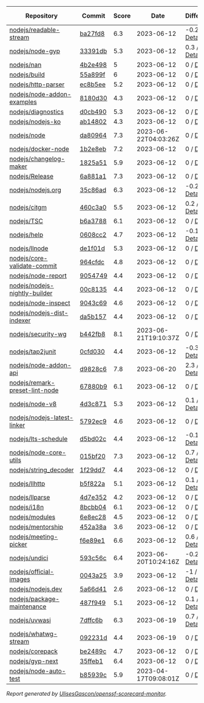 <!-- OPENSSF-SCORECARD-MONITOR:START -->

| Repository | Commit | Score | Date | Difference | Report Link | StepSecurity Link |
| -- | -- | -- | -- | -- | -- | -- |
| [nodejs/readable-stream](https://github.com/nodejs/readable-stream) | [ba27fd8](https://github.com/nodejs/readable-stream/commit/ba27fd82f56e0a97ef8ba343af34a5902e3f328b) | 6.3 | 2023-06-12 | -0.2 / [Details](https://kooltheba.github.io/openssf-scorecard-api-visualizer/#/projects/github.com/nodejs/readable-stream/compare/ba27fd82f56e0a97ef8ba343af34a5902e3f328b/ba27fd82f56e0a97ef8ba343af34a5902e3f328b) | [View](https://kooltheba.github.io/openssf-scorecard-api-visualizer/#/projects/github.com/nodejs/readable-stream/commit/ba27fd82f56e0a97ef8ba343af34a5902e3f328b) | [Fix it](https://app.stepsecurity.io/securerepo?repo=nodejs/readable-stream) |
| [nodejs/node-gyp](https://github.com/nodejs/node-gyp) | [33391db](https://github.com/nodejs/node-gyp/commit/33391db3a0008eff8408890da6ab232f2f90fcab) | 5.3 | 2023-06-12 | 0.3 / [Details](https://kooltheba.github.io/openssf-scorecard-api-visualizer/#/projects/github.com/nodejs/node-gyp/compare/6f3c2d3c6c0de0dbf8c7245f34c2e0b3eea53812/33391db3a0008eff8408890da6ab232f2f90fcab) | [View](https://kooltheba.github.io/openssf-scorecard-api-visualizer/#/projects/github.com/nodejs/node-gyp/commit/33391db3a0008eff8408890da6ab232f2f90fcab) | [Fix it](https://app.stepsecurity.io/securerepo?repo=nodejs/node-gyp) |
| [nodejs/nan](https://github.com/nodejs/nan) | [4b2e498](https://github.com/nodejs/nan/commit/4b2e498b011fdcec517827c1b1e697516007d72e) | 5 | 2023-06-12 | 0 / [Details](https://kooltheba.github.io/openssf-scorecard-api-visualizer/#/projects/github.com/nodejs/nan/compare/4b2e498b011fdcec517827c1b1e697516007d72e/4b2e498b011fdcec517827c1b1e697516007d72e) | [View](https://kooltheba.github.io/openssf-scorecard-api-visualizer/#/projects/github.com/nodejs/nan/commit/4b2e498b011fdcec517827c1b1e697516007d72e) | [Fix it](https://app.stepsecurity.io/securerepo?repo=nodejs/nan) |
| [nodejs/build](https://github.com/nodejs/build) | [55a899f](https://github.com/nodejs/build/commit/55a899fd420d5d8d2b551ed90aaa089c589b242f) | 6 | 2023-06-12 | 0 / [Details](https://kooltheba.github.io/openssf-scorecard-api-visualizer/#/projects/github.com/nodejs/build/compare/01d576e51d4e523d6b346cb96557b6ec96ea8cfc/55a899fd420d5d8d2b551ed90aaa089c589b242f) | [View](https://kooltheba.github.io/openssf-scorecard-api-visualizer/#/projects/github.com/nodejs/build/commit/55a899fd420d5d8d2b551ed90aaa089c589b242f) | [Fix it](https://app.stepsecurity.io/securerepo?repo=nodejs/build) |
| [nodejs/http-parser](https://github.com/nodejs/http-parser) | [ec8b5ee](https://github.com/nodejs/http-parser/commit/ec8b5ee63f0e51191ea43bb0c6eac7bfbff3141d) | 5.2 | 2023-06-12 | 0 / [Details](https://kooltheba.github.io/openssf-scorecard-api-visualizer/#/projects/github.com/nodejs/http-parser/compare/ec8b5ee63f0e51191ea43bb0c6eac7bfbff3141d/ec8b5ee63f0e51191ea43bb0c6eac7bfbff3141d) | [View](https://kooltheba.github.io/openssf-scorecard-api-visualizer/#/projects/github.com/nodejs/http-parser/commit/ec8b5ee63f0e51191ea43bb0c6eac7bfbff3141d) | [Fix it](https://app.stepsecurity.io/securerepo?repo=nodejs/http-parser) |
| [nodejs/node-addon-examples](https://github.com/nodejs/node-addon-examples) | [8180d30](https://github.com/nodejs/node-addon-examples/commit/8180d30f501107fb0517f13dd19a5514bee8e9be) | 4.3 | 2023-06-12 | 0 / [Details](https://kooltheba.github.io/openssf-scorecard-api-visualizer/#/projects/github.com/nodejs/node-addon-examples/compare/8180d30f501107fb0517f13dd19a5514bee8e9be/8180d30f501107fb0517f13dd19a5514bee8e9be) | [View](https://kooltheba.github.io/openssf-scorecard-api-visualizer/#/projects/github.com/nodejs/node-addon-examples/commit/8180d30f501107fb0517f13dd19a5514bee8e9be) | [Fix it](https://app.stepsecurity.io/securerepo?repo=nodejs/node-addon-examples) |
| [nodejs/diagnostics](https://github.com/nodejs/diagnostics) | [d0cb490](https://github.com/nodejs/diagnostics/commit/d0cb490121eb721337b3e01e4c96aee7f759fc26) | 5.3 | 2023-06-12 | 0 / [Details](https://kooltheba.github.io/openssf-scorecard-api-visualizer/#/projects/github.com/nodejs/diagnostics/compare/d0cb490121eb721337b3e01e4c96aee7f759fc26/d0cb490121eb721337b3e01e4c96aee7f759fc26) | [View](https://kooltheba.github.io/openssf-scorecard-api-visualizer/#/projects/github.com/nodejs/diagnostics/commit/d0cb490121eb721337b3e01e4c96aee7f759fc26) | [Fix it](https://app.stepsecurity.io/securerepo?repo=nodejs/diagnostics) |
| [nodejs/nodejs-ko](https://github.com/nodejs/nodejs-ko) | [ab14802](https://github.com/nodejs/nodejs-ko/commit/ab14802dc2e7288bdc4353a24176dce2f4ba9dff) | 4.3 | 2023-06-12 | 0 / [Details](https://kooltheba.github.io/openssf-scorecard-api-visualizer/#/projects/github.com/nodejs/nodejs-ko/compare/ab14802dc2e7288bdc4353a24176dce2f4ba9dff/ab14802dc2e7288bdc4353a24176dce2f4ba9dff) | [View](https://kooltheba.github.io/openssf-scorecard-api-visualizer/#/projects/github.com/nodejs/nodejs-ko/commit/ab14802dc2e7288bdc4353a24176dce2f4ba9dff) | [Fix it](https://app.stepsecurity.io/securerepo?repo=nodejs/nodejs-ko) |
| [nodejs/node](https://github.com/nodejs/node) | [da80964](https://github.com/nodejs/node/commit/da80964a3d708ef3ae42d4424034f155ad37e07d) | 7.3 | 2023-06-22T04:03:26Z | 0 / [Details](https://kooltheba.github.io/openssf-scorecard-api-visualizer/#/projects/github.com/nodejs/node/compare/2ac5e9889aba461f5a54d320973d2574980d206b/da80964a3d708ef3ae42d4424034f155ad37e07d) | [View](https://kooltheba.github.io/openssf-scorecard-api-visualizer/#/projects/github.com/nodejs/node/commit/da80964a3d708ef3ae42d4424034f155ad37e07d) | [Fix it](https://app.stepsecurity.io/securerepo?repo=nodejs/node) |
| [nodejs/docker-node](https://github.com/nodejs/docker-node) | [1b2e8eb](https://github.com/nodejs/docker-node/commit/1b2e8eb26c393986426ad5d88a1e190b93534906) | 7.2 | 2023-06-12 | 0 / [Details](https://kooltheba.github.io/openssf-scorecard-api-visualizer/#/projects/github.com/nodejs/docker-node/compare/a98a5139e7296003e489d77a387a1fd355693fdf/1b2e8eb26c393986426ad5d88a1e190b93534906) | [View](https://kooltheba.github.io/openssf-scorecard-api-visualizer/#/projects/github.com/nodejs/docker-node/commit/1b2e8eb26c393986426ad5d88a1e190b93534906) | [Fix it](https://app.stepsecurity.io/securerepo?repo=nodejs/docker-node) |
| [nodejs/changelog-maker](https://github.com/nodejs/changelog-maker) | [1825a51](https://github.com/nodejs/changelog-maker/commit/1825a51d6cc751dff4020868da11325771504754) | 5.9 | 2023-06-12 | 0 / [Details](https://kooltheba.github.io/openssf-scorecard-api-visualizer/#/projects/github.com/nodejs/changelog-maker/compare/1825a51d6cc751dff4020868da11325771504754/1825a51d6cc751dff4020868da11325771504754) | [View](https://kooltheba.github.io/openssf-scorecard-api-visualizer/#/projects/github.com/nodejs/changelog-maker/commit/1825a51d6cc751dff4020868da11325771504754) | [Fix it](https://app.stepsecurity.io/securerepo?repo=nodejs/changelog-maker) |
| [nodejs/Release](https://github.com/nodejs/Release) | [6a881a1](https://github.com/nodejs/Release/commit/6a881a11363eb601f17b2d46e3f1664db5ce2a3b) | 7.3 | 2023-06-12 | 0 / [Details](https://kooltheba.github.io/openssf-scorecard-api-visualizer/#/projects/github.com/nodejs/Release/compare/b4b46113a259b19db074a7fd47b552d84c0883f4/6a881a11363eb601f17b2d46e3f1664db5ce2a3b) | [View](https://kooltheba.github.io/openssf-scorecard-api-visualizer/#/projects/github.com/nodejs/Release/commit/6a881a11363eb601f17b2d46e3f1664db5ce2a3b) | [Fix it](https://app.stepsecurity.io/securerepo?repo=nodejs/Release) |
| [nodejs/nodejs.org](https://github.com/nodejs/nodejs.org) | [35c86ad](https://github.com/nodejs/nodejs.org/commit/35c86ad563adb8ee2467735061aac3f11ebb9579) | 6.3 | 2023-06-12 | -0.2 / [Details](https://kooltheba.github.io/openssf-scorecard-api-visualizer/#/projects/github.com/nodejs/nodejs.org/compare/f2a26c23628b3277c6364e4fdee83b5e30cea2b9/35c86ad563adb8ee2467735061aac3f11ebb9579) | [View](https://kooltheba.github.io/openssf-scorecard-api-visualizer/#/projects/github.com/nodejs/nodejs.org/commit/35c86ad563adb8ee2467735061aac3f11ebb9579) | [Fix it](https://app.stepsecurity.io/securerepo?repo=nodejs/nodejs.org) |
| [nodejs/citgm](https://github.com/nodejs/citgm) | [460c3a0](https://github.com/nodejs/citgm/commit/460c3a008f1c33bda2e136631d0162479419ed36) | 5.5 | 2023-06-12 | 0.2 / [Details](https://kooltheba.github.io/openssf-scorecard-api-visualizer/#/projects/github.com/nodejs/citgm/compare/dd3b422f529376ec9805492cd3fe556bf4bee070/460c3a008f1c33bda2e136631d0162479419ed36) | [View](https://kooltheba.github.io/openssf-scorecard-api-visualizer/#/projects/github.com/nodejs/citgm/commit/460c3a008f1c33bda2e136631d0162479419ed36) | [Fix it](https://app.stepsecurity.io/securerepo?repo=nodejs/citgm) |
| [nodejs/TSC](https://github.com/nodejs/TSC) | [b6a3788](https://github.com/nodejs/TSC/commit/b6a3788a577d31434f688670884ccdd1bf51c51a) | 6.1 | 2023-06-12 | 0 / [Details](https://kooltheba.github.io/openssf-scorecard-api-visualizer/#/projects/github.com/nodejs/TSC/compare/918a9c9502a94e0ef017eeaceb0f54fc6beeb2ff/b6a3788a577d31434f688670884ccdd1bf51c51a) | [View](https://kooltheba.github.io/openssf-scorecard-api-visualizer/#/projects/github.com/nodejs/TSC/commit/b6a3788a577d31434f688670884ccdd1bf51c51a) | [Fix it](https://app.stepsecurity.io/securerepo?repo=nodejs/TSC) |
| [nodejs/help](https://github.com/nodejs/help) | [0608cc2](https://github.com/nodejs/help/commit/0608cc214bff6701f81d0554791dda3f78fee3f0) | 4.7 | 2023-06-12 | -0.1 / [Details](https://kooltheba.github.io/openssf-scorecard-api-visualizer/#/projects/github.com/nodejs/help/compare/5b6b4622c56e0521e643cc75ad28b2469c882efe/0608cc214bff6701f81d0554791dda3f78fee3f0) | [View](https://kooltheba.github.io/openssf-scorecard-api-visualizer/#/projects/github.com/nodejs/help/commit/0608cc214bff6701f81d0554791dda3f78fee3f0) | [Fix it](https://app.stepsecurity.io/securerepo?repo=nodejs/help) |
| [nodejs/llnode](https://github.com/nodejs/llnode) | [de1f01d](https://github.com/nodejs/llnode/commit/de1f01d70a5c58111dd873d340f898023e4e8fe6) | 5.3 | 2023-06-12 | 0 / [Details](https://kooltheba.github.io/openssf-scorecard-api-visualizer/#/projects/github.com/nodejs/llnode/compare/de1f01d70a5c58111dd873d340f898023e4e8fe6/de1f01d70a5c58111dd873d340f898023e4e8fe6) | [View](https://kooltheba.github.io/openssf-scorecard-api-visualizer/#/projects/github.com/nodejs/llnode/commit/de1f01d70a5c58111dd873d340f898023e4e8fe6) | [Fix it](https://app.stepsecurity.io/securerepo?repo=nodejs/llnode) |
| [nodejs/core-validate-commit](https://github.com/nodejs/core-validate-commit) | [964cfdc](https://github.com/nodejs/core-validate-commit/commit/964cfdcd8e0090e3c6493d9af2e38839ea0575cc) | 4.8 | 2023-06-12 | 0 / [Details](https://kooltheba.github.io/openssf-scorecard-api-visualizer/#/projects/github.com/nodejs/core-validate-commit/compare/964cfdcd8e0090e3c6493d9af2e38839ea0575cc/964cfdcd8e0090e3c6493d9af2e38839ea0575cc) | [View](https://kooltheba.github.io/openssf-scorecard-api-visualizer/#/projects/github.com/nodejs/core-validate-commit/commit/964cfdcd8e0090e3c6493d9af2e38839ea0575cc) | [Fix it](https://app.stepsecurity.io/securerepo?repo=nodejs/core-validate-commit) |
| [nodejs/node-report](https://github.com/nodejs/node-report) | [9054749](https://github.com/nodejs/node-report/commit/90547492f5da29948b00a19b13490b2ebe2c0cd6) | 4.4 | 2023-06-12 | 0 / [Details](https://kooltheba.github.io/openssf-scorecard-api-visualizer/#/projects/github.com/nodejs/node-report/compare/90547492f5da29948b00a19b13490b2ebe2c0cd6/90547492f5da29948b00a19b13490b2ebe2c0cd6) | [View](https://kooltheba.github.io/openssf-scorecard-api-visualizer/#/projects/github.com/nodejs/node-report/commit/90547492f5da29948b00a19b13490b2ebe2c0cd6) | [Fix it](https://app.stepsecurity.io/securerepo?repo=nodejs/node-report) |
| [nodejs/nodejs-nightly-builder](https://github.com/nodejs/nodejs-nightly-builder) | [00c8135](https://github.com/nodejs/nodejs-nightly-builder/commit/00c8135102b0e272ed1d8950845a5412cc9bc237) | 4.4 | 2023-06-12 | 0 / [Details](https://kooltheba.github.io/openssf-scorecard-api-visualizer/#/projects/github.com/nodejs/nodejs-nightly-builder/compare/00c8135102b0e272ed1d8950845a5412cc9bc237/00c8135102b0e272ed1d8950845a5412cc9bc237) | [View](https://kooltheba.github.io/openssf-scorecard-api-visualizer/#/projects/github.com/nodejs/nodejs-nightly-builder/commit/00c8135102b0e272ed1d8950845a5412cc9bc237) | [Fix it](https://app.stepsecurity.io/securerepo?repo=nodejs/nodejs-nightly-builder) |
| [nodejs/node-inspect](https://github.com/nodejs/node-inspect) | [9043c69](https://github.com/nodejs/node-inspect/commit/9043c6986822cf499829c079f9a7debf0a95403f) | 4.6 | 2023-06-12 | 0 / [Details](https://kooltheba.github.io/openssf-scorecard-api-visualizer/#/projects/github.com/nodejs/node-inspect/compare/9043c6986822cf499829c079f9a7debf0a95403f/9043c6986822cf499829c079f9a7debf0a95403f) | [View](https://kooltheba.github.io/openssf-scorecard-api-visualizer/#/projects/github.com/nodejs/node-inspect/commit/9043c6986822cf499829c079f9a7debf0a95403f) | [Fix it](https://app.stepsecurity.io/securerepo?repo=nodejs/node-inspect) |
| [nodejs/nodejs-dist-indexer](https://github.com/nodejs/nodejs-dist-indexer) | [da5b157](https://github.com/nodejs/nodejs-dist-indexer/commit/da5b1572f3d96b54a151fc0e9123d8011ad7afb3) | 4.4 | 2023-06-12 | 0 / [Details](https://kooltheba.github.io/openssf-scorecard-api-visualizer/#/projects/github.com/nodejs/nodejs-dist-indexer/compare/da5b1572f3d96b54a151fc0e9123d8011ad7afb3/da5b1572f3d96b54a151fc0e9123d8011ad7afb3) | [View](https://kooltheba.github.io/openssf-scorecard-api-visualizer/#/projects/github.com/nodejs/nodejs-dist-indexer/commit/da5b1572f3d96b54a151fc0e9123d8011ad7afb3) | [Fix it](https://app.stepsecurity.io/securerepo?repo=nodejs/nodejs-dist-indexer) |
| [nodejs/security-wg](https://github.com/nodejs/security-wg) | [b442fb8](https://github.com/nodejs/security-wg/commit/b442fb8126a9ca57171e06498b44107017afb36f) | 8.1 | 2023-06-21T19:10:37Z | 0 / [Details](https://kooltheba.github.io/openssf-scorecard-api-visualizer/#/projects/github.com/nodejs/security-wg/compare/1ab64fe21f28e2ca858ca317251dea36951b4c3f/b442fb8126a9ca57171e06498b44107017afb36f) | [View](https://kooltheba.github.io/openssf-scorecard-api-visualizer/#/projects/github.com/nodejs/security-wg/commit/b442fb8126a9ca57171e06498b44107017afb36f) | [Fix it](https://app.stepsecurity.io/securerepo?repo=nodejs/security-wg) |
| [nodejs/tap2junit](https://github.com/nodejs/tap2junit) | [0cfd030](https://github.com/nodejs/tap2junit/commit/0cfd0301af2f5fa10d41bda0e101e915bd24a5cf) | 4.4 | 2023-06-12 | -0.3 / [Details](https://kooltheba.github.io/openssf-scorecard-api-visualizer/#/projects/github.com/nodejs/tap2junit/compare/0cfd0301af2f5fa10d41bda0e101e915bd24a5cf/0cfd0301af2f5fa10d41bda0e101e915bd24a5cf) | [View](https://kooltheba.github.io/openssf-scorecard-api-visualizer/#/projects/github.com/nodejs/tap2junit/commit/0cfd0301af2f5fa10d41bda0e101e915bd24a5cf) | [Fix it](https://app.stepsecurity.io/securerepo?repo=nodejs/tap2junit) |
| [nodejs/node-addon-api](https://github.com/nodejs/node-addon-api) | [d9828c6](https://github.com/nodejs/node-addon-api/commit/d9828c626468290c2688bfc83d283d7572e39af8) | 7.8 | 2023-06-20 | 2.3 / [Details](https://kooltheba.github.io/openssf-scorecard-api-visualizer/#/projects/github.com/nodejs/node-addon-api/compare/64f651533187c11ad28a46d9a7e733de3d940173/d9828c626468290c2688bfc83d283d7572e39af8) | [View](https://kooltheba.github.io/openssf-scorecard-api-visualizer/#/projects/github.com/nodejs/node-addon-api/commit/d9828c626468290c2688bfc83d283d7572e39af8) | [Fix it](https://app.stepsecurity.io/securerepo?repo=nodejs/node-addon-api) |
| [nodejs/remark-preset-lint-node](https://github.com/nodejs/remark-preset-lint-node) | [67880b9](https://github.com/nodejs/remark-preset-lint-node/commit/67880b99671e1293d82a63df3430e139639608ba) | 6.1 | 2023-06-12 | 0 / [Details](https://kooltheba.github.io/openssf-scorecard-api-visualizer/#/projects/github.com/nodejs/remark-preset-lint-node/compare/b0a5418d02dd0ccdbb184dbdaf54dd7cf493dac1/67880b99671e1293d82a63df3430e139639608ba) | [View](https://kooltheba.github.io/openssf-scorecard-api-visualizer/#/projects/github.com/nodejs/remark-preset-lint-node/commit/67880b99671e1293d82a63df3430e139639608ba) | [Fix it](https://app.stepsecurity.io/securerepo?repo=nodejs/remark-preset-lint-node) |
| [nodejs/node-v8](https://github.com/nodejs/node-v8) | [4d3c871](https://github.com/nodejs/node-v8/commit/4d3c8710c78f5bb9f3b7ecfab4db4f42b364e80d) | 5.3 | 2023-06-12 | 0.1 / [Details](https://kooltheba.github.io/openssf-scorecard-api-visualizer/#/projects/github.com/nodejs/node-v8/compare/4d3c8710c78f5bb9f3b7ecfab4db4f42b364e80d/4d3c8710c78f5bb9f3b7ecfab4db4f42b364e80d) | [View](https://kooltheba.github.io/openssf-scorecard-api-visualizer/#/projects/github.com/nodejs/node-v8/commit/4d3c8710c78f5bb9f3b7ecfab4db4f42b364e80d) | [Fix it](https://app.stepsecurity.io/securerepo?repo=nodejs/node-v8) |
| [nodejs/nodejs-latest-linker](https://github.com/nodejs/nodejs-latest-linker) | [5792ec9](https://github.com/nodejs/nodejs-latest-linker/commit/5792ec991efc5b35aa67e14b45d5120fba369edd) | 4.6 | 2023-06-12 | 0 / [Details](https://kooltheba.github.io/openssf-scorecard-api-visualizer/#/projects/github.com/nodejs/nodejs-latest-linker/compare/5792ec991efc5b35aa67e14b45d5120fba369edd/5792ec991efc5b35aa67e14b45d5120fba369edd) | [View](https://kooltheba.github.io/openssf-scorecard-api-visualizer/#/projects/github.com/nodejs/nodejs-latest-linker/commit/5792ec991efc5b35aa67e14b45d5120fba369edd) | [Fix it](https://app.stepsecurity.io/securerepo?repo=nodejs/nodejs-latest-linker) |
| [nodejs/lts-schedule](https://github.com/nodejs/lts-schedule) | [d5bd02c](https://github.com/nodejs/lts-schedule/commit/d5bd02cd237e085348785b88a19b01e5cd57c558) | 4.4 | 2023-06-12 | -0.1 / [Details](https://kooltheba.github.io/openssf-scorecard-api-visualizer/#/projects/github.com/nodejs/lts-schedule/compare/d5bd02cd237e085348785b88a19b01e5cd57c558/d5bd02cd237e085348785b88a19b01e5cd57c558) | [View](https://kooltheba.github.io/openssf-scorecard-api-visualizer/#/projects/github.com/nodejs/lts-schedule/commit/d5bd02cd237e085348785b88a19b01e5cd57c558) | [Fix it](https://app.stepsecurity.io/securerepo?repo=nodejs/lts-schedule) |
| [nodejs/node-core-utils](https://github.com/nodejs/node-core-utils) | [015bf20](https://github.com/nodejs/node-core-utils/commit/015bf203aecb918d9af7949280c9b8c936fef7b7) | 7.3 | 2023-06-12 | 0.7 / [Details](https://kooltheba.github.io/openssf-scorecard-api-visualizer/#/projects/github.com/nodejs/node-core-utils/compare/ecb1b7d0b86ab2afb581046220e3cfcc6254255a/015bf203aecb918d9af7949280c9b8c936fef7b7) | [View](https://kooltheba.github.io/openssf-scorecard-api-visualizer/#/projects/github.com/nodejs/node-core-utils/commit/015bf203aecb918d9af7949280c9b8c936fef7b7) | [Fix it](https://app.stepsecurity.io/securerepo?repo=nodejs/node-core-utils) |
| [nodejs/string_decoder](https://github.com/nodejs/string_decoder) | [1f29dd7](https://github.com/nodejs/string_decoder/commit/1f29dd715a6c829da89e869af7dafc231c20ed9f) | 4.4 | 2023-06-12 | 0 / [Details](https://kooltheba.github.io/openssf-scorecard-api-visualizer/#/projects/github.com/nodejs/string_decoder/compare/1f29dd715a6c829da89e869af7dafc231c20ed9f/1f29dd715a6c829da89e869af7dafc231c20ed9f) | [View](https://kooltheba.github.io/openssf-scorecard-api-visualizer/#/projects/github.com/nodejs/string_decoder/commit/1f29dd715a6c829da89e869af7dafc231c20ed9f) | [Fix it](https://app.stepsecurity.io/securerepo?repo=nodejs/string_decoder) |
| [nodejs/llhttp](https://github.com/nodejs/llhttp) | [b5f822a](https://github.com/nodejs/llhttp/commit/b5f822af35a8c32b5ba13d56ca4dd07d3005c0fd) | 5.1 | 2023-06-12 | 0.1 / [Details](https://kooltheba.github.io/openssf-scorecard-api-visualizer/#/projects/github.com/nodejs/llhttp/compare/c0f4e754b75c033fd3bd2018c8f3ffb673d43d90/b5f822af35a8c32b5ba13d56ca4dd07d3005c0fd) | [View](https://kooltheba.github.io/openssf-scorecard-api-visualizer/#/projects/github.com/nodejs/llhttp/commit/b5f822af35a8c32b5ba13d56ca4dd07d3005c0fd) | [Fix it](https://app.stepsecurity.io/securerepo?repo=nodejs/llhttp) |
| [nodejs/llparse](https://github.com/nodejs/llparse) | [4d7e352](https://github.com/nodejs/llparse/commit/4d7e35267870b576f41112f6f720f4a1009b10b8) | 4.2 | 2023-06-12 | 0 / [Details](https://kooltheba.github.io/openssf-scorecard-api-visualizer/#/projects/github.com/nodejs/llparse/compare/4d7e35267870b576f41112f6f720f4a1009b10b8/4d7e35267870b576f41112f6f720f4a1009b10b8) | [View](https://kooltheba.github.io/openssf-scorecard-api-visualizer/#/projects/github.com/nodejs/llparse/commit/4d7e35267870b576f41112f6f720f4a1009b10b8) | [Fix it](https://app.stepsecurity.io/securerepo?repo=nodejs/llparse) |
| [nodejs/i18n](https://github.com/nodejs/i18n) | [8bcbb04](https://github.com/nodejs/i18n/commit/8bcbb04a212b5ea65ba362407d1c65a3aaefc392) | 6.1 | 2023-06-12 | 0 / [Details](https://kooltheba.github.io/openssf-scorecard-api-visualizer/#/projects/github.com/nodejs/i18n/compare/8bcbb04a212b5ea65ba362407d1c65a3aaefc392/8bcbb04a212b5ea65ba362407d1c65a3aaefc392) | [View](https://kooltheba.github.io/openssf-scorecard-api-visualizer/#/projects/github.com/nodejs/i18n/commit/8bcbb04a212b5ea65ba362407d1c65a3aaefc392) | [Fix it](https://app.stepsecurity.io/securerepo?repo=nodejs/i18n) |
| [nodejs/modules](https://github.com/nodejs/modules) | [6e8ec28](https://github.com/nodejs/modules/commit/6e8ec28d20993ed8a7815c82255471ac628f2c3d) | 4.5 | 2023-06-12 | 0 / [Details](https://kooltheba.github.io/openssf-scorecard-api-visualizer/#/projects/github.com/nodejs/modules/compare/6e8ec28d20993ed8a7815c82255471ac628f2c3d/6e8ec28d20993ed8a7815c82255471ac628f2c3d) | [View](https://kooltheba.github.io/openssf-scorecard-api-visualizer/#/projects/github.com/nodejs/modules/commit/6e8ec28d20993ed8a7815c82255471ac628f2c3d) | [Fix it](https://app.stepsecurity.io/securerepo?repo=nodejs/modules) |
| [nodejs/mentorship](https://github.com/nodejs/mentorship) | [452a38a](https://github.com/nodejs/mentorship/commit/452a38aec26bb4d9256b2dcde79c51ffd44cd2b7) | 3.6 | 2023-06-12 | 0 / [Details](https://kooltheba.github.io/openssf-scorecard-api-visualizer/#/projects/github.com/nodejs/mentorship/compare/452a38aec26bb4d9256b2dcde79c51ffd44cd2b7/452a38aec26bb4d9256b2dcde79c51ffd44cd2b7) | [View](https://kooltheba.github.io/openssf-scorecard-api-visualizer/#/projects/github.com/nodejs/mentorship/commit/452a38aec26bb4d9256b2dcde79c51ffd44cd2b7) | [Fix it](https://app.stepsecurity.io/securerepo?repo=nodejs/mentorship) |
| [nodejs/meeting-picker](https://github.com/nodejs/meeting-picker) | [f6e89e1](https://github.com/nodejs/meeting-picker/commit/f6e89e110b86a9f6b508a4f5d74d405c90345f7f) | 6.6 | 2023-06-12 | 0.6 / [Details](https://kooltheba.github.io/openssf-scorecard-api-visualizer/#/projects/github.com/nodejs/meeting-picker/compare/b816ce52b6bea92976957bd4a664ebf6bfe1d99f/f6e89e110b86a9f6b508a4f5d74d405c90345f7f) | [View](https://kooltheba.github.io/openssf-scorecard-api-visualizer/#/projects/github.com/nodejs/meeting-picker/commit/f6e89e110b86a9f6b508a4f5d74d405c90345f7f) | [Fix it](https://app.stepsecurity.io/securerepo?repo=nodejs/meeting-picker) |
| [nodejs/undici](https://github.com/nodejs/undici) | [593c56c](https://github.com/nodejs/undici/commit/593c56c2553ccd4fa651bbb288abd48a15f51a36) | 6.4 | 2023-06-20T10:24:16Z | -0.2 / [Details](https://kooltheba.github.io/openssf-scorecard-api-visualizer/#/projects/github.com/nodejs/undici/compare/c5f3bdda4214b172e578b6adb933b1b4a7858195/593c56c2553ccd4fa651bbb288abd48a15f51a36) | [View](https://kooltheba.github.io/openssf-scorecard-api-visualizer/#/projects/github.com/nodejs/undici/commit/593c56c2553ccd4fa651bbb288abd48a15f51a36) | [Fix it](https://app.stepsecurity.io/securerepo?repo=nodejs/undici) |
| [nodejs/official-images](https://github.com/nodejs/official-images) | [0043a25](https://github.com/nodejs/official-images/commit/0043a2597f764b1c0374abd06c57d496d6cc8ffd) | 3.9 | 2023-06-12 | -1 / [Details](https://kooltheba.github.io/openssf-scorecard-api-visualizer/#/projects/github.com/nodejs/official-images/compare/0043a2597f764b1c0374abd06c57d496d6cc8ffd/0043a2597f764b1c0374abd06c57d496d6cc8ffd) | [View](https://kooltheba.github.io/openssf-scorecard-api-visualizer/#/projects/github.com/nodejs/official-images/commit/0043a2597f764b1c0374abd06c57d496d6cc8ffd) | [Fix it](https://app.stepsecurity.io/securerepo?repo=nodejs/official-images) |
| [nodejs/nodejs.dev](https://github.com/nodejs/nodejs.dev) | [5a66d41](https://github.com/nodejs/nodejs.dev/commit/5a66d4102570ac8693a927b5ed2b440967fb29d3) | 2.6 | 2023-06-12 | 0 / [Details](https://kooltheba.github.io/openssf-scorecard-api-visualizer/#/projects/github.com/nodejs/nodejs.dev/compare/5a66d4102570ac8693a927b5ed2b440967fb29d3/5a66d4102570ac8693a927b5ed2b440967fb29d3) | [View](https://kooltheba.github.io/openssf-scorecard-api-visualizer/#/projects/github.com/nodejs/nodejs.dev/commit/5a66d4102570ac8693a927b5ed2b440967fb29d3) | [Fix it](https://app.stepsecurity.io/securerepo?repo=nodejs/nodejs.dev) |
| [nodejs/package-maintenance](https://github.com/nodejs/package-maintenance) | [487f949](https://github.com/nodejs/package-maintenance/commit/487f9491cdc782ea706fc389e6505c1cd140d5aa) | 5.1 | 2023-06-12 | 0.1 / [Details](https://kooltheba.github.io/openssf-scorecard-api-visualizer/#/projects/github.com/nodejs/package-maintenance/compare/487f9491cdc782ea706fc389e6505c1cd140d5aa/487f9491cdc782ea706fc389e6505c1cd140d5aa) | [View](https://kooltheba.github.io/openssf-scorecard-api-visualizer/#/projects/github.com/nodejs/package-maintenance/commit/487f9491cdc782ea706fc389e6505c1cd140d5aa) | [Fix it](https://app.stepsecurity.io/securerepo?repo=nodejs/package-maintenance) |
| [nodejs/uvwasi](https://github.com/nodejs/uvwasi) | [7dffc6b](https://github.com/nodejs/uvwasi/commit/7dffc6b19d14aea8d63e13c49163021ec8822cee) | 6.3 | 2023-06-19 | 0.7 / [Details](https://kooltheba.github.io/openssf-scorecard-api-visualizer/#/projects/github.com/nodejs/uvwasi/compare/53509c3f29271fce879faa790d19987cab963b8a/7dffc6b19d14aea8d63e13c49163021ec8822cee) | [View](https://kooltheba.github.io/openssf-scorecard-api-visualizer/#/projects/github.com/nodejs/uvwasi/commit/7dffc6b19d14aea8d63e13c49163021ec8822cee) | [Fix it](https://app.stepsecurity.io/securerepo?repo=nodejs/uvwasi) |
| [nodejs/whatwg-stream](https://github.com/nodejs/whatwg-stream) | [092231d](https://github.com/nodejs/whatwg-stream/commit/092231da3ade919daef9b23ea4e0ed7c9a7dea80) | 4.4 | 2023-06-19 | 0 / [Details](https://kooltheba.github.io/openssf-scorecard-api-visualizer/#/projects/github.com/nodejs/whatwg-stream/compare/092231da3ade919daef9b23ea4e0ed7c9a7dea80/092231da3ade919daef9b23ea4e0ed7c9a7dea80) | [View](https://kooltheba.github.io/openssf-scorecard-api-visualizer/#/projects/github.com/nodejs/whatwg-stream/commit/092231da3ade919daef9b23ea4e0ed7c9a7dea80) | [Fix it](https://app.stepsecurity.io/securerepo?repo=nodejs/whatwg-stream) |
| [nodejs/corepack](https://github.com/nodejs/corepack) | [be2489c](https://github.com/nodejs/corepack/commit/be2489cd0aaabf26a019e1c089a3c8bcc329e94a) | 4.7 | 2023-06-12 | 0 / [Details](https://kooltheba.github.io/openssf-scorecard-api-visualizer/#/projects/github.com/nodejs/corepack/compare/17d1f3dd41ef6127228d427fd5cca373d6c97f0f/be2489cd0aaabf26a019e1c089a3c8bcc329e94a) | [View](https://kooltheba.github.io/openssf-scorecard-api-visualizer/#/projects/github.com/nodejs/corepack/commit/be2489cd0aaabf26a019e1c089a3c8bcc329e94a) | [Fix it](https://app.stepsecurity.io/securerepo?repo=nodejs/corepack) |
| [nodejs/gyp-next](https://github.com/nodejs/gyp-next) | [35ffeb1](https://github.com/nodejs/gyp-next/commit/35ffeb1da8ef3fc8311e2e812cff550568f7e8a2) | 6.4 | 2023-06-12 | 0 / [Details](https://kooltheba.github.io/openssf-scorecard-api-visualizer/#/projects/github.com/nodejs/gyp-next/compare/35ffeb1da8ef3fc8311e2e812cff550568f7e8a2/35ffeb1da8ef3fc8311e2e812cff550568f7e8a2) | [View](https://kooltheba.github.io/openssf-scorecard-api-visualizer/#/projects/github.com/nodejs/gyp-next/commit/35ffeb1da8ef3fc8311e2e812cff550568f7e8a2) | [Fix it](https://app.stepsecurity.io/securerepo?repo=nodejs/gyp-next) |
| [nodejs/node-auto-test](https://github.com/nodejs/node-auto-test) | [b85939c](https://github.com/nodejs/node-auto-test/commit/b85939c0dc88670c1d3fbed36b5aba01e2c3f4c7) | 5.9 | 2023-04-17T09:08:01Z | 0 / [Details](https://kooltheba.github.io/openssf-scorecard-api-visualizer/#/projects/github.com/nodejs/node-auto-test/compare/b85939c0dc88670c1d3fbed36b5aba01e2c3f4c7/b85939c0dc88670c1d3fbed36b5aba01e2c3f4c7) | [View](https://kooltheba.github.io/openssf-scorecard-api-visualizer/#/projects/github.com/nodejs/node-auto-test/commit/b85939c0dc88670c1d3fbed36b5aba01e2c3f4c7) | [Fix it](https://app.stepsecurity.io/securerepo?repo=nodejs/node-auto-test) |

_Report generated by [UlisesGascon/openssf-scorecard-monitor](https://github.com/UlisesGascon/openssf-scorecard-monitor)._
<!-- OPENSSF-SCORECARD-MONITOR:END -->